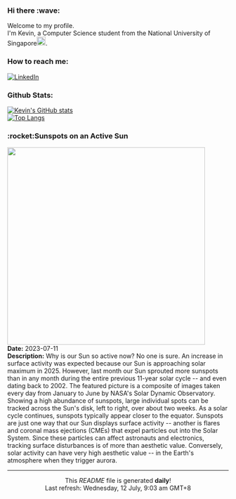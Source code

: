 <h3>Hi there :wave:</h3>

Welcome to my profile.   
I'm Kevin, a Computer Science student from the National University of Singapore<img src="https://img.icons8.com/color/96/000000/singapore-circular.png" width="20px"/>.</p>

<h3>How to reach me: </h3>
<a href="https://www.linkedin.com/in/kevin-foong/"><img alt="LinkedIn" src="https://img.shields.io/badge/linkedin-%230077B5.svg?&style=for-the-badge&logo=linkedin&logoColor=white" /></a> 

<h3>Github Stats: </h3> 

[![Kevin's GitHub stats](https://github-readme-stats.vercel.app/api?username=kevin9foong&theme=tokyonight)](https://github.com/anuraghazra/github-readme-stats) <br/>
[![Top Langs](https://github-readme-stats.vercel.app/api/top-langs/?username=kevin9foong&layout=compact&theme=tokyonight)](https://github.com/anuraghazra/github-readme-stats)

<h3>:rocket:Sunspots on an Active Sun</h3> 
<img width="450" src="https:&#x2F;&#x2F;apod.nasa.gov&#x2F;apod&#x2F;image&#x2F;2307&#x2F;SpottedSun_Sanli_960.jpg" /><br/>
<b>Date:</b> 2023-07-11<br/>
<b>Description:</b> Why is our Sun so active now? No one is sure.  An increase in surface activity was expected because our Sun is approaching solar maximum in 2025. However, last month our Sun sprouted more sunspots than in any month during the entire previous 11-year solar cycle -- and even dating back to 2002. The featured picture is a composite of images taken every day from January to June by NASA&#39;s Solar Dynamic Observatory.  Showing a high abundance of sunspots, large individual spots can be tracked across the Sun&#39;s disk, left to right, over about two weeks.  As a solar cycle continues, sunspots typically appear closer to the equator.  Sunspots are just one way that our Sun displays surface activity -- another is flares and coronal mass ejections (CMEs) that expel particles out into the Solar System. Since these particles can affect astronauts and electronics, tracking surface disturbances is of more than aesthetic value.  Conversely, solar activity can have very high aesthetic value -- in the Earth&#39;s atmosphere when they trigger aurora.<br/>

------------
<p align="center">This <i>README</i> file is generated <b>daily</b>!</br>
Last refresh: Wednesday, 12 July, 9:03 am GMT+8<br />